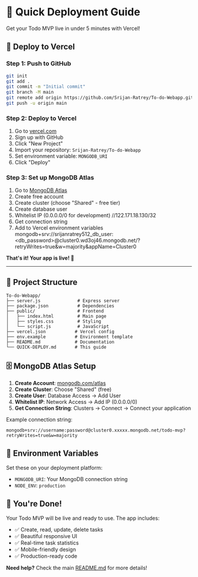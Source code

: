 # 🚀 Quick Deployment Guide

Get your Todo MVP live in under 5 minutes with Vercel!

## 🎯 Deploy to Vercel

### Step 1: Push to GitHub
```bash
git init
git add .
git commit -m "Initial commit"
git branch -M main
git remote add origin https://github.com/Srijan-Ratrey/To-do-Webapp.git
git push -u origin main
```

### Step 2: Deploy to Vercel
1. Go to [vercel.com](https://vercel.com)
2. Sign up with GitHub
3. Click "New Project"
4. Import your repository: `Srijan-Ratrey/To-do-Webapp`
5. Set environment variable: `MONGODB_URI`
6. Click "Deploy"

### Step 3: Set up MongoDB Atlas
1. Go to [MongoDB Atlas](https://www.mongodb.com/atlas)
2. Create free account
3. Create cluster (choose "Shared" - free tier)
4. Create database user
5. Whitelist IP (0.0.0.0/0 for development) //122.171.18.130/32
6. Get connection string
7. Add to Vercel environment variables
mongodb+srv://srijanratrey512_db_user:<db_password>@cluster0.wd3oj46.mongodb.net/?retryWrites=true&w=majority&appName=Cluster0

**That's it! Your app is live! 🎉**

---

## 📁 Project Structure
```
To-do-Webapp/
├── server.js              # Express server
├── package.json           # Dependencies
├── public/                # Frontend
│   ├── index.html         # Main page
│   ├── styles.css         # Styling
│   └── script.js          # JavaScript
├── vercel.json           # Vercel config
├── env.example           # Environment template
├── README.md             # Documentation
└── QUICK-DEPLOY.md       # This guide
```

## 🗄️ MongoDB Atlas Setup

1. **Create Account**: [mongodb.com/atlas](https://www.mongodb.com/atlas)
2. **Create Cluster**: Choose "Shared" (free)
3. **Create User**: Database Access → Add User
4. **Whitelist IP**: Network Access → Add IP (0.0.0.0/0)
5. **Get Connection String**: Clusters → Connect → Connect your application

Example connection string:
```
mongodb+srv://username:password@cluster0.xxxxx.mongodb.net/todo-mvp?retryWrites=true&w=majority
```

## 🔧 Environment Variables

Set these on your deployment platform:
- `MONGODB_URI`: Your MongoDB connection string
- `NODE_ENV`: `production`

## 🎉 You're Done!

Your Todo MVP will be live and ready to use. The app includes:
- ✅ Create, read, update, delete tasks
- ✅ Beautiful responsive UI
- ✅ Real-time task statistics
- ✅ Mobile-friendly design
- ✅ Production-ready code

**Need help?** Check the main [README.md](README.md) for more details!
